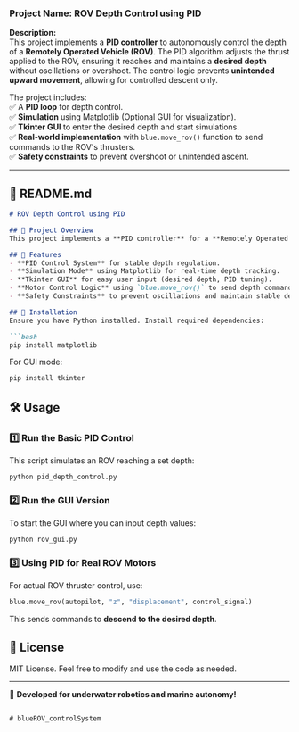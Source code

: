 ### **Project Name: ROV Depth Control using PID**  

**Description:**  
This project implements a **PID controller** to autonomously control the depth of a **Remotely Operated Vehicle (ROV)**. The PID algorithm adjusts the thrust applied to the ROV, ensuring it reaches and maintains a **desired depth** without oscillations or overshoot. The control logic prevents **unintended upward movement**, allowing for controlled descent only.  

The project includes:  
✅ A **PID loop** for depth control.  
✅ **Simulation** using Matplotlib (Optional GUI for visualization).  
✅ **Tkinter GUI** to enter the desired depth and start simulations.  
✅ **Real-world implementation** with `blue.move_rov()` function to send commands to the ROV's thrusters.  
✅ **Safety constraints** to prevent overshoot or unintended ascent.  

---

## **📜 README.md**
```markdown
# ROV Depth Control using PID

## 📌 Project Overview
This project implements a **PID controller** for a **Remotely Operated Vehicle (ROV)** to control its **depth autonomously**. It ensures precise depth control while preventing unintended upward movement.

## 🚀 Features
- **PID Control System** for stable depth regulation.
- **Simulation Mode** using Matplotlib for real-time depth tracking.
- **Tkinter GUI** for easy user input (desired depth, PID tuning).
- **Motor Control Logic** using `blue.move_rov()` to send depth commands.
- **Safety Constraints** to prevent oscillations and maintain stable depth.

## 🔧 Installation
Ensure you have Python installed. Install required dependencies:

```bash
pip install matplotlib
```

For GUI mode:
```bash
pip install tkinter
```

## 🛠 Usage

### **1️⃣ Run the Basic PID Control**
This script simulates an ROV reaching a set depth:
```bash
python pid_depth_control.py
```

### **2️⃣ Run the GUI Version**
To start the GUI where you can input depth values:
```bash
python rov_gui.py
```

### **3️⃣ Using PID for Real ROV Motors**
For actual ROV thruster control, use:
```python
blue.move_rov(autopilot, "z", "displacement", control_signal)
```
This sends commands to **descend to the desired depth**.




## 📜 License
MIT License. Feel free to modify and use the code as needed.

---
🚢 **Developed for underwater robotics and marine autonomy!**
```

# blueROV_controlSystem
